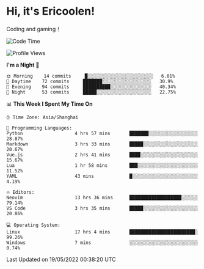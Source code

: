 # Hi, it's Ericoolen!
Coding and gaming！

<!--START_SECTION:waka-->
![Code Time](http://img.shields.io/badge/Code%20Time-256%20hrs%2027%20mins-blue)

![Profile Views](http://img.shields.io/badge/Profile%20Views-5-blue)

**I'm a Night 🦉** 

```text
🌞 Morning    14 commits     █░░░░░░░░░░░░░░░░░░░░░░░░   6.01% 
🌆 Daytime    72 commits     ███████░░░░░░░░░░░░░░░░░░   30.9% 
🌃 Evening    94 commits     ██████████░░░░░░░░░░░░░░░   40.34% 
🌙 Night      53 commits     █████░░░░░░░░░░░░░░░░░░░░   22.75%

```


📊 **This Week I Spent My Time On** 

```text
⌚︎ Time Zone: Asia/Shanghai

💬 Programming Languages: 
Python                   4 hrs 57 mins       ███████░░░░░░░░░░░░░░░░░░   28.87% 
Markdown                 3 hrs 33 mins       █████░░░░░░░░░░░░░░░░░░░░   20.67% 
Vue.js                   2 hrs 41 mins       ████░░░░░░░░░░░░░░░░░░░░░   15.67% 
Lua                      1 hr 58 mins        ███░░░░░░░░░░░░░░░░░░░░░░   11.52% 
YAML                     43 mins             █░░░░░░░░░░░░░░░░░░░░░░░░   4.19%

🔥 Editors: 
Neovim                   13 hrs 36 mins      ███████████████████░░░░░░   79.14% 
VS Code                  3 hrs 35 mins       █████░░░░░░░░░░░░░░░░░░░░   20.86%

💻 Operating System: 
Linux                    17 hrs 4 mins       ████████████████████████░   99.26% 
Windows                  7 mins              ░░░░░░░░░░░░░░░░░░░░░░░░░   0.74%

```


 Last Updated on 19/05/2022 00:38:20 UTC
<!--END_SECTION:waka-->

